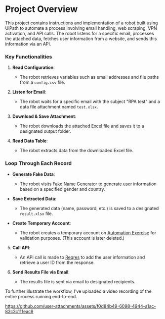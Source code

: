# Project Overview

This project contains instructions and implementation of a robot built using UiPath to automate a process involving email handling, web scraping, VPN activation, and API calls. The robot listens for a specific email, processes the attached data, fetches user information from a website, and sends this information via an API.

### Key Functionalities

1. **Read Configuration**: 
   - The robot retrieves variables such as email addresses and file paths from a `config.csv` file.

2. **Listen for Email**: 
   - The robot waits for a specific email with the subject "RPA test" and a data file attachment named `test.xlsx`.

3. **Download & Save Attachment**: 
   - The robot downloads the attached Excel file and saves it to a designated output folder.

4. **Read Data Table**: 
   - The robot extracts data from the downloaded Excel file.

### Loop Through Each Record

- **Generate Fake Data**: 
  - The robot visits [Fake Name Generator](https://www.fakenamegenerator.com/) to generate user information based on a specified gender and country.

- **Save Extracted Data**: 
  - The generated data (name, password, etc.) is saved to a designated `result.xlsx` file.

- **Create Temporary Account**: 
  - The robot creates a temporary account on [Automation Exercise](https://automationexercise.com/) for validation purposes. (This account is later deleted.)

5. **Call API**: 
   - An API call is made to [Reqres](https://reqres.in/api/users) to add the user information and retrieve a user ID from the response.

6. **Send Results File via Email**: 
   - The results file is sent via email to designated recipients.




To further illustrate the workflow, I've uploaded a video recording of the entire process running end-to-end.

https://github.com/user-attachments/assets/f0d84b49-6098-4944-a1ac-82c3c111eac9


